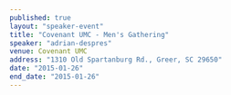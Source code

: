 ```yaml
---
published: true
layout: "speaker-event"
title: "Covenant UMC - Men's Gathering"
speaker: "adrian-despres"
venue: Covenant UMC
address: "1310 Old Spartanburg Rd., Greer, SC 29650"
date: "2015-01-26"
end_date: "2015-01-26"
---
```



